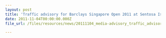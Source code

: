 ```yaml
---
layout: post
title: 'Traffic advisory for Barclays Singapore Open 2011 at Sentosa Island'
date: 2011-11-04T00:00:00.000Z
file_url: /files/resources/news/20111104_media-advisory_traffic_advisory_for_barclays_singapore_open_2011_at_sentosa_island.pdf

---
```


